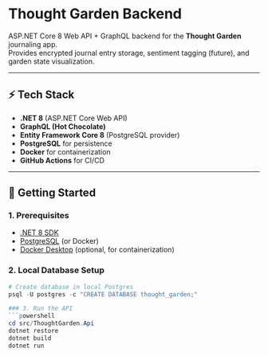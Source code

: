 # Thought Garden Backend

ASP.NET Core 8 Web API + GraphQL backend for the **Thought Garden** journaling app.  
Provides encrypted journal entry storage, sentiment tagging (future), and garden state visualization.

---

## ⚡️ Tech Stack
- **.NET 8** (ASP.NET Core Web API)
- **GraphQL (Hot Chocolate)**
- **Entity Framework Core 8** (PostgreSQL provider)
- **PostgreSQL** for persistence
- **Docker** for containerization
- **GitHub Actions** for CI/CD

---

## 🚀 Getting Started

### 1. Prerequisites
- [.NET 8 SDK](https://dotnet.microsoft.com/download)
- [PostgreSQL](https://www.postgresql.org/download/) (or Docker)
- [Docker Desktop](https://www.docker.com/products/docker-desktop) (optional, for containerization)

### 2. Local Database Setup
```powershell
# Create database in local Postgres
psql -U postgres -c "CREATE DATABASE thought_garden;"

### 3. Run the API
```powershell
cd src/ThoughtGarden.Api
dotnet restore
dotnet build
dotnet run
